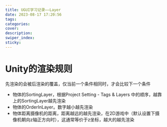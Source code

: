 ```yaml
---
title: UGUI学习记录——Layer
date: 2023-08-17 17:20:56
tags:
categories:
cover:
description:
swiper_index:
sticky:
---
```


# Unity的渲染规则

先渲染的会被后渲染的覆盖，仅当前一个条件相同时，才会比较下一个条件

- 物体的SortingLayer，根据Project Setting - Tags & Layers 中的顺序，越靠上的SortingLayer越先渲染
- 物体的OrderInLayer。数字越小越先渲染
- 物体距离摄像机的距离，距离越远的越先渲染，在2D游戏中（默认设置下摄像机朝向z轴正方向时），这通常等价于z坐标，越大的越先渲染
